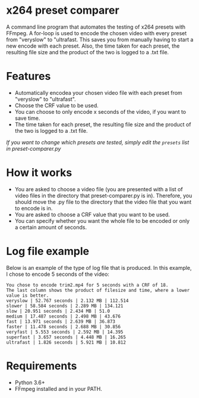 # x264 preset comparer
A command line program that automates the testing of x264 presets with FFmpeg. A for-loop is used to encode the chosen video with every preset from "veryslow" to "ultrafast. This saves you from manually having to start a new encode with each preset. Also, the time taken for each preset, the resulting file size and the product of the two is logged to a .txt file.
# Features
- Automatically encodea your chosen video file with each preset from "veryslow" to "ultrafast". 
- Choose the CRF value to be used.
- You can choose to only encode x seconds of the video, if you want to save time.
- The time taken for each preset, the resulting file size and the product of the two is logged to a .txt file.

*If you want to change which presets are tested, simply edit the `presets` list in preset-comparer.py*
# How it works
- You are asked to choose a video file (you are presented with a list of video files in the directory that preset-comparer.py is in). Therefore, you should move the .py file to the directory that the video file that you want to encode is in.
- You are asked to choose a CRF value that you want to be used.
- You can specify whether you want the whole file to be encoded or only a certain amount of seconds.
# Log file example
Below is an example of the type of log file that is produced. In this example, I chose to encode 5 seconds of the video:
```
You chose to encode trim2.mp4 for 5 seconds with a CRF of 18.
The last column shows the product of filesize and time, where a lower value is better.
veryslow | 52.767 seconds | 2.132 MB | 112.514 
slower | 58.584 seconds | 2.289 MB | 134.121 
slow | 20.951 seconds | 2.434 MB | 51.0 
medium | 17.487 seconds | 2.498 MB | 43.676 
fast | 13.971 seconds | 2.639 MB | 36.873 
faster | 11.478 seconds | 2.688 MB | 30.856 
veryfast | 5.553 seconds | 2.592 MB | 14.395 
superfast | 3.657 seconds | 4.448 MB | 16.265 
ultrafast | 1.826 seconds | 5.921 MB | 10.812
```
# Requirements
- Python 3.6+
- FFmpeg installed and in your PATH.

